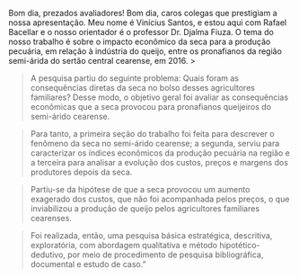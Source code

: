 

Bom dia, prezados avaliadores! Bom dia, caros colegas que prestigiam a nossa apresentação. Meu nome é Vinícius Santos, e estou aqui com Rafael Bacellar e o nosso orientador é o professor Dr. Djalma Fiuza. O tema do nosso trabalho é sobre o impacto econômico da seca para a produção pecuária, em relação à indústria do queijo, entre os pronafianos da região semi-árida do sertão central cearense, em 2016. >

> A pesquisa partiu do seguinte problema: Quais foram as consequências diretas da seca no bolso desses agricultores familiares? Desse modo, o objetivo geral foi avaliar as consequências econômicas que a seca provocou para pronafianos queijeiros do semi-árido cearense.

> Para tanto, a primeira seção do trabalho foi feita para descrever o fenômeno da seca no semi-árido cearense; a segunda, serviu para caracterizar os índices econômicos da produção pecuária na região e a terceira para analisar a evolução dos custos, preços e margens dos produtores depois da seca. 

> Partiu-se da hipótese de que a seca provocou um aumento exagerado dos custos, que não foi acompanhada pelos preços, o que inviabilizou a produção de queijo pelos agricultores familiares cearenses. 

> Foi realizada, então, uma pesquisa básica estratégica, descritiva, exploratória, com abordagem qualitativa e método hipotético-dedutivo, por meio de procedimento de pesquisa bibliográfica, documental e estudo de caso.”